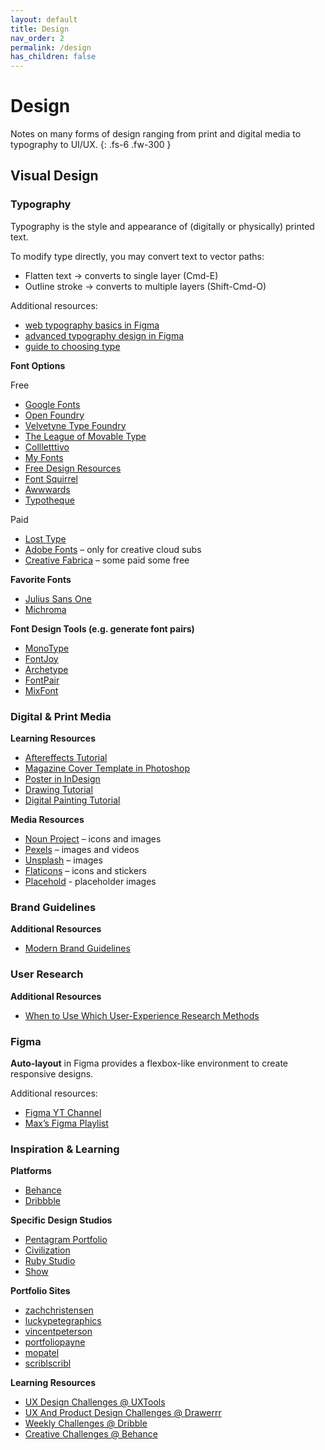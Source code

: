 ```yaml
---
layout: default
title: Design
nav_order: 2
permalink: /design
has_children: false
---
```


# Design

Notes on many forms of design ranging from print and digital media to typography to UI/UX.
{: .fs-6 .fw-300 }

## Visual Design

### Typography

Typography is the style and appearance of (digitally or physically) printed text.

To modify type directly, you may convert text to vector paths:
  * Flatten text → converts to single layer (Cmd-E)
  * Outline stroke → converts to multiple layers (Shift-Cmd-O)

Additional resources:
  * [web typography basics in Figma](https://webdesign.tutsplus.com/web-typography-basics-in-figma--CRS-200982c)
  * [advanced typography design in Figma](https://webdesign.tutsplus.com/advanced-typography-design-in-figma--CRS-200991c/adjusting-font-sizes)
  * [guide to choosing type](https://fonts.google.com/knowledge/choosing_type)

**Font Options**

Free
* [Google Fonts](https://fonts.google.com/)
* [Open Foundry](https://open-foundry.com/fonts)
* [Velvetyne Type Foundry](https://velvetyne.fr/)
* [The League of Movable Type](https://www.theleagueofmoveabletype.com/)
* [Collletttivo](https://www.collletttivo.it/)
* [My Fonts](https://www.myfonts.com/search?query=free/#erid9418930)
* [Free Design Resources](https://freedesignresources.net/category/free-fonts/)
* [Font Squirrel](https://www.fontsquirrel.com/)
* [Awwwards](https://www.awwwards.com/awwwards/collections/free-fonts/)
* [Typotheque](https://www.typotheque.com/)

Paid

* [Lost Type](http://www.losttype.com/)
* [Adobe Fonts](https://fonts.adobe.com/) – only for creative cloud subs
* [Creative Fabrica](https://www.creativefabrica.com) – some paid some free

**Favorite Fonts**
* [Julius Sans One](https://fonts.google.com/specimen/Julius+Sans+One)
* [Michroma](https://fonts.google.com/specimen/Michroma)

**Font Design Tools (e.g. generate font pairs)**
* [MonoType](https://www.monotype.com/font-pairing)
* [FontJoy](https://fontjoy.com/)
* [Archetype](https://archetypeapp.com/#)
* [FontPair](https://www.fontpair.co/)
* [MixFont](https://www.mixfont.com/)


### Digital & Print Media

**Learning Resources**
* [Aftereffects Tutorial](https://www.learnto.day/aftereffects)
* [Magazine Cover Template in Photoshop](https://design.tutsplus.com/tutorials/how-to-make-a-time-magazine-cover-template--cms-32588)
* [Poster in InDesign](https://design.tutsplus.com/tutorials/how-to-create-a-bauhaus-poster-in-adobe-indesign--cms-31416)
* [Drawing Tutorial](https://www.learnto.day/drawing)
* [Digital Painting Tutorial](https://www.ctrlpaint.com/)

**Media Resources**
* [Noun Project](https://thenounproject.com/) – icons and images
* [Pexels](https://www.pexels.com/) – images and videos
* [Unsplash](https://unsplash.com/) – images
* [Flaticons](https://www.flaticon.com/) – icons and stickers
* [Placehold](https://placehold.co/) - placeholder images

### Brand Guidelines

**Additional Resources**
* [Modern Brand Guidelines](https://dribbble.com/stories/2023/04/18/how-to-design-better-brand-guidelines-faster?utm_campaign=2023-04-19&utm_medium=email&utm_source=insider-20230419)

### User Research

**Additional Resources**
* [When to Use Which User-Experience Research Methods](https://www.nngroup.com/articles/which-ux-research-methods/)

### Figma

**Auto-layout** in Figma provides a flexbox-like environment to create responsive designs.

Additional resources:
* [Figma YT Channel](https://www.youtube.com/@Figma)
* [Max’s Figma Playlist](https://www.youtube.com/playlist?list=PLlJddLya2kqlIrrgpO8odTK-awv-jZ0of)

### Inspiration & Learning

**Platforms**
* [Behance](https://www.behance.net/)
* [Dribbble](https://dribbble.com/)

**Specific Design Studios**
* [Pentagram Portfolio](https://www.pentagram.com/work/dream-org)
* [Civilization](https://builtbycivilization.com/)
* [Ruby Studio](https://rubystudio.dk/)
* [Show](https://madebyshore.com/)

**Portfolio Sites**
* [zachchristensen](https://www.zachchristensen.media/)
* [luckypetegraphics](https://www.luckypetegraphics.com/)
* [vincentpeterson](https://www.vincentpeterson.com/)
* [portfoliopayne](https://portfoliopayne.space/)
* [mopatel](https://mopatel.design/)
* [scriblscribl](https://scriblscribl.com/)

**Learning Resources**
* [UX Design Challenges @ UXTools](https://uxtools.co/challenges/)
* [UX And Product Design Challenges @ Drawerrr](https://drawerrr.com/challenge)
* [Weekly Challenges @ Dribble](https://dribbble.com/tags/weekly_design_challenge)
* [Creative Challenges @ Behance](https://www.behance.net/galleries/challenges)